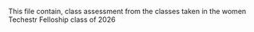 This file contain, class assessment from the classes taken in the women Techestr Felloship class of 2026
